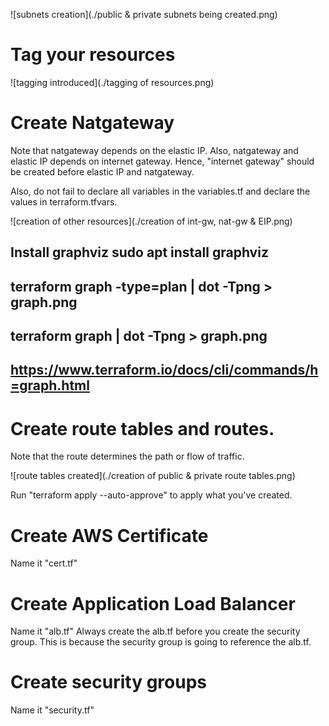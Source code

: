 

![subnets creation](./public & private subnets being created.png)

# Tag your resources

![tagging introduced](./tagging of resources.png)

# Create Natgateway

Note that natgateway depends on the elastic IP. Also, natgateway and elastic IP depends on internet gateway. Hence, "internet gateway" should be created before elastic IP and natgateway.

Also, do not fail to declare all variables in the variables.tf and declare the values in terraform.tfvars.

![creation of other resources](./creation of int-gw, nat-gw & EIP.png)


## Install graphviz sudo apt install graphviz
## terraform graph -type=plan | dot -Tpng > graph.png
## terraform graph | dot -Tpng > graph.png
## https://www.terraform.io/docs/cli/commands/h=graph.html


# Create route tables and routes.
Note that the route determines the path or flow of traffic.

![route tables created](./creation of public & private route tables.png)

Run "terraform apply --auto-approve" to apply what you've created.


# Create AWS Certificate
 Name it "cert.tf"

# Create Application Load Balancer
Name it "alb.tf"
Always create the alb.tf before you create the security group. This is because the security group is going to reference the alb.tf.

# Create security groups
Name it "security.tf"
